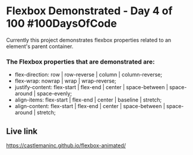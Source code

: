 # Flexbox Demonstrated - Day 4 of 100 #100DaysOfCode
Currently this project demonstrates flexbox properties related to an element's parent container.  

### The Flexbox properties that are demonstrated are:

- flex-direction: row | row-reverse | column | column-reverse;
- flex-wrap: nowrap | wrap | wrap-reverse;
- justify-content: flex-start | flex-end | center | space-between | space-around | space-evenly; 
- align-items: flex-start | flex-end | center | baseline | stretch;
- align-content: flex-start | flex-end | center | space-between | space-around | stretch;

## Live link
https://castlemaninc.github.io/flexbox-animated/




